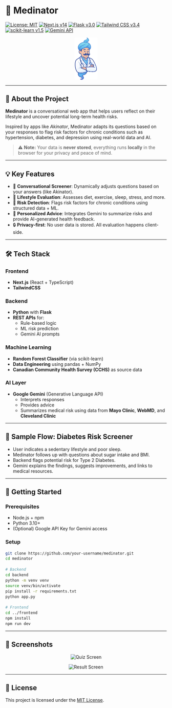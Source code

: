# 🧠 Medinator

[![License: MIT](https://img.shields.io/badge/License-MIT-yellow.svg)](https://opensource.org/licenses/MIT)
[![Next.js v14](https://img.shields.io/badge/Next.js-%20v14-000000.svg?logo=nextdotjs)](https://nextjs.org/)
[![Flask v3.0](https://img.shields.io/badge/Flask-%20v3.0-000000.svg?logo=flask)](https://flask.palletsprojects.com/)
[![Tailwind CSS v3.4](https://img.shields.io/badge/Styling-TailwindCSS-38B2AC.svg)](https://tailwindcss.com/)
[![scikit-learn v1.5](https://img.shields.io/badge/ML-scikit--learn%20v1.5-F7931E.svg?logo=scikit-learn)](https://scikit-learn.org/)
[![Gemini API](https://img.shields.io/badge/AI-Gemini%20-4285F4.svg?logo=google)](https://deepmind.google/technologies/gemini)


<p align="center">
  <img src="frontend/public/medinator.png" alt="Medinator Logo" width="70"/>
</p>

---

## 🧬 About the Project

**Medinator** is a conversational web app that helps users reflect on their lifestyle and uncover potential long-term health risks.

Inspired by apps like *Akinator*, Medinator adapts its questions based on your responses to flag risk factors for chronic conditions such as hypertension, diabetes, and depression using real-world data and AI.

> ⚠️ **Note:** Your data is **never stored**, everything runs **locally** in the browser for your privacy and peace of mind.

---

## 💡 Key Features

- 🧠 **Conversational Screener**: Dynamically adjusts questions based on your answers (like Akinator).
- 🍎 **Lifestyle Evaluation**: Assesses diet, exercise, sleep, stress, and more.
- 🧪 **Risk Detection**: Flags risk factors for chronic conditions using structured data + ML.
- 🧘 **Personalized Advice**: Integrates Gemini to summarize risks and provide AI-generated health feedback.
- 🔒 **Privacy-first**: No user data is stored. All evaluation happens client-side.

---

## 🛠️ Tech Stack

### Frontend
- **Next.js** (React + TypeScript)
- **TailwindCSS**

### Backend
- **Python** with **Flask**
- **REST APIs** for:
  - Rule-based logic
  - ML risk prediction
  - Gemini AI prompts

### Machine Learning
- **Random Forest Classifier** (via scikit-learn)
- **Data Engineering** using pandas + NumPy
- **Canadian Community Health Survey (CCHS)** as source data

### AI Layer
- **Google Gemini** (Generative Language API)
  - Interprets responses
  - Provides advice
  - Summarizes medical risk using data from **Mayo Clinic**, **WebMD**, and **Cleveland Clinic**

---

## 🧪 Sample Flow: Diabetes Risk Screener

- User indicates a sedentary lifestyle and poor sleep.
- Medinator follows up with questions about sugar intake and BMI.
- Backend flags potential risk for Type 2 Diabetes.
- Gemini explains the findings, suggests improvements, and links to medical resources.

---

## 🚀 Getting Started

### Prerequisites
- Node.js + npm
- Python 3.10+
- (Optional) Google API Key for Gemini access

### Setup

```bash
git clone https://github.com/your-username/medinator.git
cd medinator

# Backend
cd backend
python -m venv venv
source venv/bin/activate
pip install -r requirements.txt
python app.py

# Frontend
cd ../frontend
npm install
npm run dev
```

---

## 🧪 Screenshots

<p align="center">
  <img src="frontend/public/screenshot-quiz.png" alt="Quiz Screen" width="600"/>
</p>

<p align="center">
  <img src="frontend/public/screenshot-result.png" alt="Result Screen" width="600"/>
</p>

---

## 📄 License

This project is licensed under the [MIT License](https://opensource.org/licenses/MIT).
